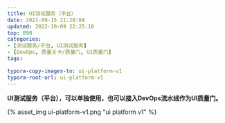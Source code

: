 ```yaml
---
title: UI测试服务（平台）
date: 2021-09-15 21:20:04
updated: 2022-10-09 22:25:10
top: 890
categories: 
- [测试服务/平台, UI测试服务]
- [DevOps, 质量关卡/质量门, UI质量门]
tags:

typora-copy-images-to: ui-platform-v1
typora-root-url: ui-platform-v1
---
```


**UI测试服务（平台），可以单独使用，也可以接入DevOps流水线作为UI质量门。**

{% asset_img ui-platform-v1.png "ui platform v1" %}